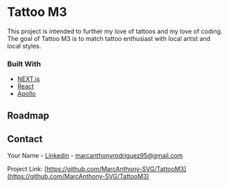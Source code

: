 # Tattoo M3
This project is intended to further my love of tattoos and my love of coding. The goal of Tattoo M3 is to match tattoo enthusiast with local artist and local styles.
 
 ### Built With

* [NEXT.js](https://nextjs.org)
* [React](https://reactjs.org)
* [Apollo](https://www.apollographql.com/docs/tutorial/client)

<!-- ROADMAP -->
## Roadmap


<!-- CONTACT -->
## Contact

Your Name - [Linkedin](https://www.linkedin.com/in/marcrodriguez2020/) - marcanthonyrodriguez95@gmail.com

Project Link: [https://github.com/MarcAnthony-SVG/TattooM3](https://github.com/MarcAnthony-SVG/TattooM3)

